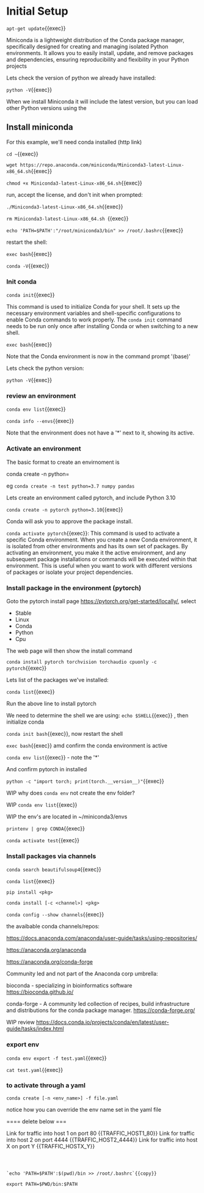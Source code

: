 
# Initial Setup

`apt-get update`{{exec}}


Miniconda is a lightweight distribution of the Conda package manager, specifically designed for creating and managing isolated Python environments. It allows you to easily install, update, and remove packages and dependencies, ensuring reproducibility and flexibility in your Python projects

Lets check the version of python we already have installed:

`python -V`{{exec}}

When we install Miniconda it will include the latest version, but you can load other Python versions using the

## Install miniconda

For this example, we'll need conda installed (http link)

`cd ~`{{exec}}

`wget https://repo.anaconda.com/miniconda/Miniconda3-latest-Linux-x86_64.sh`{{exec}}

`chmod +x Miniconda3-latest-Linux-x86_64.sh`{{exec}}

run, accept the license, and don't init when prompted:

`./Miniconda3-latest-Linux-x86_64.sh`{{exec}}

`rm Miniconda3-latest-Linux-x86_64.sh `{{exec}}

`echo 'PATH=$PATH':"/root/miniconda3/bin" >> /root/.bashrc`{{exec}}

restart the shell:

`exec bash`{{exec}}

`conda -V`{{exec}}

### Init conda

`conda init`{{exec}}

This command is used to initialize Conda for your shell. It sets up the necessary environment variables and shell-specific configurations to enable Conda commands to work properly. The `conda init` command needs to be run only once after installing Conda or when switching to a new shell.

`exec bash`{{exec}}

Note that the Conda environment is now in the command prompt '(base)'

Lets check the python version:

`python -V`{{exec}}


### review  an environment



`conda env list`{{exec}}

`conda info --envs`{{exec}}


Note that the environment does not have a '*' next to it, showing its active.


### Activate an environment

The basic format to create an envirnoment is

conda create -n <nane of env> python=<ver> <pkgs>

eg `conda create -n test python=3.7 numpy pandas`

Lets create an environment called pytorch, and include Python 3.10

`conda create -n pytorch python=3.10`{{exec}}

Conda will ask you to approve the package install.

`conda activate pytorch`{{exec}}: This command is used to activate a specific Conda environment. When you create a new Conda environment, it is isolated from other environments and has its own set of packages. By activating an environment, you make it the active environment, and any subsequent package installations or commands will be executed within that environment. This is useful when you want to work with different versions of packages or isolate your project dependencies.

### Install package in the environment (pytorch)

Goto the pytorch install page https://pytorch.org/get-started/locally/, select

- Stable
- Linux
- Conda
- Python
- Cpu

The web page will then show the install command

`conda install pytorch torchvision torchaudio cpuonly -c pytorch`{{exec}}

Lets list of the packages we've installed:

`conda list`{{exec}}

Run the above line to install pytorch

We need to determine the shell we are using:
`echo $SHELL`{{exec}} , then initialize conda

`conda init bash`{{exec}}, now restart the shell

`exec bash`{{exec}} amd confirm the conda environment is active

`conda env list`{{exec}} - note the '*'

And confirm pytorch in installed

`python -c "import torch; print(torch.__version__)"`{{exec}}


WIP why does `conda env` not create the env folder?

WIP `conda env list`{{exec}}

WIP the env's are located in ~/miniconda3/envs

`printenv | grep CONDA`{{exec}}

`conda activate test`{{exec}}



### Install packages via channels



`conda search beautifulsoup4`{{exec}}

`conda list`{{exec}}

`pip install <pkg>`

`conda install [-c <channel>] <pkg>`

`conda config --show channels`{{exec}}

the avaibable conda channels/repos:

https://docs.anaconda.com/anaconda/user-guide/tasks/using-repositories/

https://anaconda.org/anaconda

https://anaconda.org/conda-forge

Community led and not part of the Anaconda corp umbrella:

bioconda - specializing in bioinformatics software
https://bioconda.github.io/

conda-forge - A community led collection of recipes, build infrastructure and distributions for the conda package manager.
https://conda-forge.org/


WIP   review  https://docs.conda.io/projects/conda/en/latest/user-guide/tasks/index.html

### export env

`conda env export -f test.yaml`{{exec}}

`cat test.yaml`{{exec}}


### to activate through a yaml

`conda create [-n <env_name>] -f file.yaml`

notice how you can override the env name set in the yaml file


==== delete below ===


Link for traffic into host 1 on port 80
{{TRAFFIC_HOST1_80}}
Link for traffic into host 2 on port 4444
{{TRAFFIC_HOST2_4444}}
Link for traffic into host X on port Y
{{TRAFFIC_HOSTX_Y}}
```



`echo 'PATH=$PATH':$(pwd)/bin >> /root/.bashrc`{{copy}}

export PATH=$PWD/bin:$PATH
